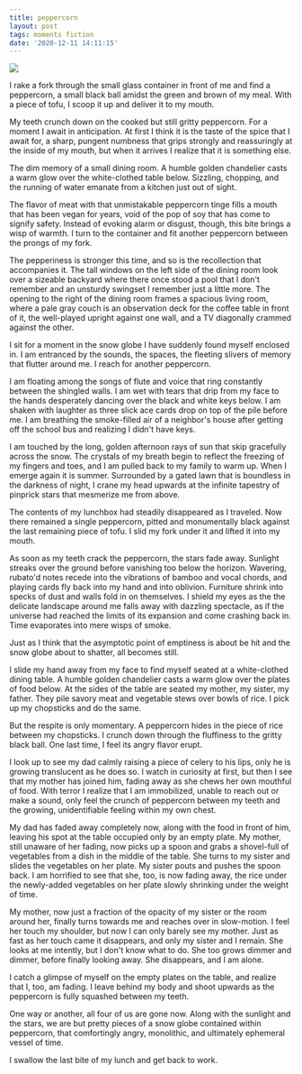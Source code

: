 ```yaml
---
title: peppercorn
layout: post
tags: moments fiction
date: '2020-12-11 14:11:15'
---
```


![](/blog/2020-12/peppercorn.png)

I rake a fork through the small glass container in front of me and find a peppercorn, a small black ball amidst the green and brown of my meal. With a piece of tofu, I scoop it up and deliver it to my mouth.

My teeth crunch down on the cooked but still gritty peppercorn. For a moment I await in anticipation. At first I think it is the taste of the spice that I await for, a sharp, pungent numbness that grips strongly and reassuringly at the inside of my mouth, but when it arrives I realize that it is something else.

The dim memory of a small dining room. A humble golden chandelier casts a warm glow over the white-clothed table below. Sizzling, chopping, and the running of water emanate from a kitchen just out of sight.

The flavor of meat with that unmistakable peppercorn tinge fills a mouth that has been vegan for years, void of the pop of soy that has come to signify safety. Instead of evoking alarm or disgust, though, this bite brings a wisp of warmth. I turn to the container and fit another peppercorn between the prongs of my fork.

The pepperiness is stronger this time, and so is the recollection that accompanies it. The tall windows on the left side of the dining room look over a sizeable backyard where there once stood a pool that I don't remember and an unsturdy swingset I remember just a little more. The opening to the right of the dining room frames a spacious living room, where a pale gray couch is an observation deck for the coffee table in front of it, the well-played upright against one wall, and a TV diagonally crammed against the other.

I sit for a moment in the snow globe I have suddenly found myself enclosed in. I am entranced by the sounds, the spaces, the fleeting slivers of memory that flutter around me. I reach for another peppercorn.

I am floating among the songs of flute and voice that ring constantly between the shingled walls. I am wet with tears that drip from my face to the hands desperately dancing over the black and white keys below. I am shaken with laughter as three slick ace cards drop on top of the pile before me. I am breathing the smoke-filled air of a neighbor's house after getting off the school bus and realizing I didn't have keys.

I am touched by the long, golden afternoon rays of sun that skip gracefully across the snow. The crystals of my breath begin to reflect the freezing of my fingers and toes, and I am pulled back to my family to warm up. When I emerge again it is summer. Surrounded by a gated lawn that is boundless in the darkness of night, I crane my head upwards at the infinite tapestry of pinprick stars that mesmerize me from above.

The contents of my lunchbox had steadily disappeared as I traveled. Now there remained a single peppercorn, pitted and monumentally black against the last remaining piece of tofu. I slid my fork under it and lifted it into my mouth.

As soon as my teeth crack the peppercorn, the stars fade away. Sunlight streaks over the ground before vanishing too below the horizon. Wavering, rubato'd notes recede into the vibrations of bamboo and vocal chords, and playing cards fly back into my hand and into oblivion. Furniture shrink into specks of dust and walls fold in on themselves. I shield my eyes as the the delicate landscape around me falls away with dazzling spectacle, as if the universe had reached the limits of its expansion and come crashing back in. Time evaporates into mere wisps of smoke.

Just as I think that the asymptotic point of emptiness is about be hit and the snow globe about to shatter, all becomes still.

I slide my hand away from my face to find myself seated at a white-clothed dining table. A humble golden chandelier casts a warm glow over the plates of food below. At the sides of the table are seated my mother, my sister, my father. They pile savory meat and vegetable stews over bowls of rice. I pick up my chopsticks and do the same.

But the respite is only momentary. A peppercorn hides in the piece of rice between my chopsticks. I crunch down through the fluffiness to the gritty black ball. One last time, I feel its angry flavor erupt.

I look up to see my dad calmly raising a piece of celery to his lips, only he is growing translucent as he does so. I watch in curiosity at first, but then I see that my mother has joined him, fading away as she chews her own mouthful of food. With terror I realize that I am immobilized, unable to reach out or make a sound, only feel the crunch of peppercorn between my teeth and the growing, unidentifiable feeling within my own chest.

My dad has faded away completely now, along with the food in front of him, leaving his spot at the table occupied only by an empty plate. My mother, still unaware of her fading, now picks up a spoon and grabs a shovel-full of vegetables from a dish in the middle of the table. She turns to my sister and slides the vegetables on her plate. My sister pouts and pushes the spoon back. I am horrified to see that she, too, is now fading away, the rice under the newly-added vegetables on her plate slowly shrinking under the weight of time.

My mother, now just a fraction of the opacity of my sister or the room around her, finally turns towards me and reaches over in slow-motion. I feel her touch my shoulder, but now I can only barely see my mother. Just as fast as her touch came it disappears, and only my sister and I remain. She looks at me intently, but I don't know what to do. She too grows dimmer and dimmer, before finally looking away. She disappears, and I am alone.

I catch a glimpse of myself on the empty plates on the table, and realize that I, too, am fading. I leave behind my body and shoot upwards as the peppercorn is fully squashed between my teeth.

One way or another, all four of us are gone now. Along with the sunlight and the stars, we are but pretty pieces of a snow globe contained within peppercorn, that comfortingly angry, monolithic, and ultimately ephemeral vessel of time.

I swallow the last bite of my lunch and get back to work.